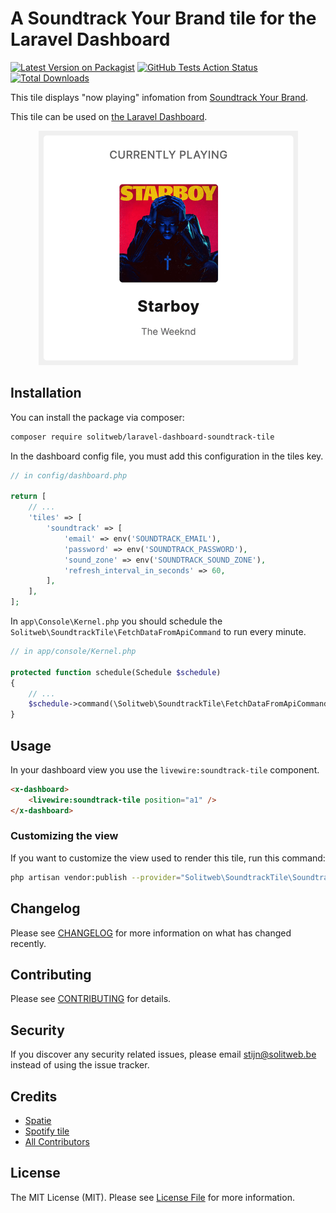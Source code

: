 # A Soundtrack Your Brand tile for the Laravel Dashboard

[![Latest Version on Packagist](https://img.shields.io/packagist/v/solitweb/laravel-dashboard-soundtrack-tile.svg?style=flat-square)](https://packagist.org/packages/solitweb/laravel-dashboard-soundtrack-tile)
[![GitHub Tests Action Status](https://img.shields.io/github/workflow/status/solitweb/laravel-dashboard-soundtrack-tile/run-tests?label=tests)](https://github.com/solitweb/laravel-dashboard-soundtrack-tile/actions?query=workflow%3Arun-tests+branch%3Amaster)
[![Total Downloads](https://img.shields.io/packagist/dt/solitweb/laravel-dashboard-soundtrack-tile.svg?style=flat-square)](https://packagist.org/packages/solitweb/laravel-dashboard-soundtrack-tile)

This tile displays "now playing" infomation from [Soundtrack Your Brand](https://www.soundtrackyourbrand.com/).

This tile can be used on [the Laravel Dashboard](https://docs.spatie.be/laravel-dashboard).

<p align="center">
  <img width="415" height="375" src="https://github.com/solitweb/laravel-dashboard-soundtrack-tile/raw/master/screenshot.png">
</p>

## Installation

You can install the package via composer:

```bash
composer require solitweb/laravel-dashboard-soundtrack-tile
```

In the dashboard config file, you must add this configuration in the tiles key.

```php
// in config/dashboard.php

return [
    // ...
    'tiles' => [
        'soundtrack' => [
            'email' => env('SOUNDTRACK_EMAIL'),
            'password' => env('SOUNDTRACK_PASSWORD'),
            'sound_zone' => env('SOUNDTRACK_SOUND_ZONE'),
            'refresh_interval_in_seconds' => 60,
        ],
    ],
];
```

In `app\Console\Kernel.php` you should schedule the `Solitweb\SoundtrackTile\FetchDataFromApiCommand` to run every minute.

```php
// in app/console/Kernel.php

protected function schedule(Schedule $schedule)
{
    // ...
    $schedule->command(\Solitweb\SoundtrackTile\FetchDataFromApiCommand::class)->everyMinute();
}
```

## Usage

In your dashboard view you use the `livewire:soundtrack-tile` component.

```html
<x-dashboard>
    <livewire:soundtrack-tile position="a1" />
</x-dashboard>
```

### Customizing the view

If you want to customize the view used to render this tile, run this command:

```bash
php artisan vendor:publish --provider="Solitweb\SoundtrackTile\SoundtrackTileServiceProvider" --tag="dashboard-soundtrack-tile-views"
```

## Changelog

Please see [CHANGELOG](CHANGELOG.md) for more information on what has changed recently.

## Contributing

Please see [CONTRIBUTING](CONTRIBUTING.md) for details.

## Security

If you discover any security related issues, please email stijn@solitweb.be instead of using the issue tracker.

## Credits

- [Spatie](https://github.com/spatie/)
- [Spotify tile](https://github.com/ashbakernz/laravel-dashboard-spotify-tile)
- [All Contributors](../../contributors)

## License

The MIT License (MIT). Please see [License File](LICENSE.md) for more information.

